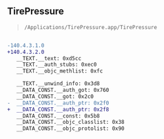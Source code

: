 ## TirePressure

> `/Applications/TirePressure.app/TirePressure`

```diff

-140.4.3.1.0
+140.4.3.2.0
   __TEXT.__text: 0xd5cc
   __TEXT.__auth_stubs: 0xec0
   __TEXT.__objc_methlist: 0xfc

   __TEXT.__unwind_info: 0x3d8
   __DATA_CONST.__auth_got: 0x760
   __DATA_CONST.__got: 0x2c0
-  __DATA_CONST.__auth_ptr: 0x2f0
+  __DATA_CONST.__auth_ptr: 0x2f8
   __DATA_CONST.__const: 0x5b8
   __DATA_CONST.__objc_classlist: 0x38
   __DATA_CONST.__objc_protolist: 0x90

```
